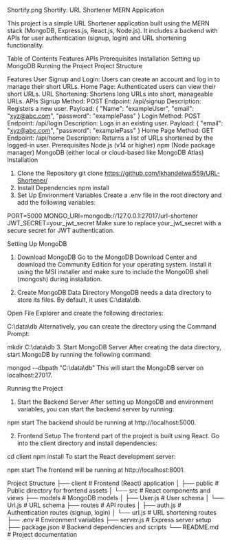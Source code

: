 Shortify.png
Shortify: URL Shortener MERN Application




This project is a simple URL Shortener application built using the MERN stack (MongoDB, Express.js, React.js, Node.js). It includes a backend with APIs for user authentication (signup, login) and URL shortening functionality.

Table of Contents
Features
APIs
Prerequisites
Installation
Setting up MongoDB
Running the Project
Project Structure

Features
User Signup and Login: Users can create an account and log in to manage their short URLs.
Home Page: Authenticated users can view their short URLs.
URL Shortening: Shortens long URLs into short, manageable URLs.
APIs
Signup
Method: POST
Endpoint: /api/signup
Description: Registers a new user.
Payload:
{
  "Name": "exampleUser",
  "email": "xyz@abc.com",
  "password": "examplePass"
}
Login
Method: POST
Endpoint: /api/login
Description: Logs in an existing user.
Payload:
{
  "email": "xyz@abc.com",
  "password": "examplePass"
}
Home Page
Method: GET
Endpoint: /api/home
Description: Returns a list of URLs shortened by the logged-in user.
Prerequisites
Node.js (v14 or higher)
npm (Node package manager)
MongoDB (either local or cloud-based like MongoDB Atlas)
Installation
1. Clone the Repository
git clone https://github.com/lkhandelwal559/URL-Shortener/
2. Install Dependencies
npm install
3. Set Up Environment Variables
Create a .env file in the root directory and add the following variables:

PORT=5000
MONGO_URI=mongodb://127.0.0.1:27017/url-shortener
JWT_SECRET=your_jwt_secret
Make sure to replace your_jwt_secret with a secure secret for JWT authentication.

Setting Up MongoDB
1. Download MongoDB
Go to the MongoDB Download Center and download the Community Edition for your operating system. Install it using the MSI installer and make sure to include the MongoDB shell (mongosh) during installation.

2. Create MongoDB Data Directory
MongoDB needs a data directory to store its files. By default, it uses C:\data\db.

Open File Explorer and create the following directories:

C:\data\db
Alternatively, you can create the directory using the Command Prompt:

mkdir C:\data\db
3. Start MongoDB Server
After creating the data directory, start MongoDB by running the following command:

mongod --dbpath "C:\data\db"
This will start the MongoDB server on localhost:27017.

Running the Project
1. Start the Backend Server
After setting up MongoDB and environment variables, you can start the backend server by running:

npm start
The backend should be running at http://localhost:5000.

2. Frontend Setup
The frontend part of the project is built using React. Go into the client directory and install dependencies:

cd client
npm install
To start the React development server:

npm start
The frontend will be running at http://localhost:8001.

Project Structure
├── client                # Frontend (React) application
│   ├── public            # Public directory for frontend assets
│   └── src               # React components and views
├── models                # MongoDB models
│   ├── User.js           # User schema
│   └── Url.js            # URL schema
├── routes                # API routes
│   ├── auth.js           # Authentication routes (signup, login)
│   └── url.js            # URL shortening routes
├── .env                  # Environment variables
├── server.js             # Express server setup
├── package.json          # Backend dependencies and scripts
└── README.md             # Project documentation



